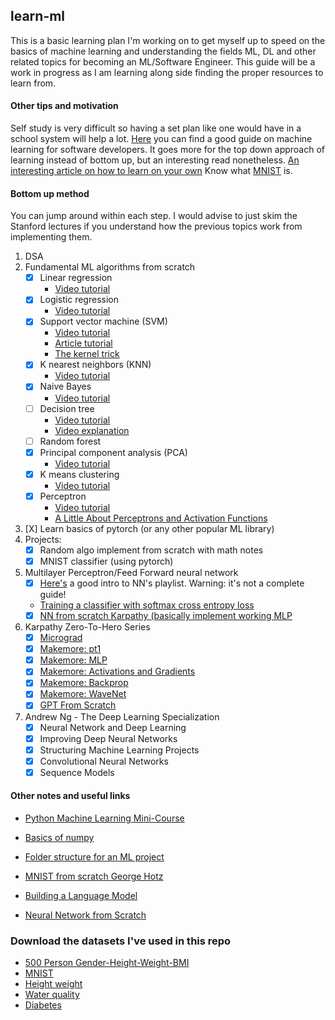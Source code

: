 ## learn-ml
This is a basic learning plan I'm working on to get myself up to speed on the basics of machine learning and
understanding the fields ML, DL and other related topics for becoming an ML/Software Engineer. This
guide will be a work in progress as I am learning along side finding the proper resources to learn
from.

#### Other tips and motivation
Self study is very difficult so having a set plan like one would have in a school system will help a lot.
[Here](https://machinelearningmastery.com/machine-learning-for-programmers/) you can find a good guide on
machine learning for software developers. It goes more for the top down approach of learning instead of
bottom up, but an interesting read nonetheless.
[An interesting article on how to learn on your own](https://metacademy.org/roadmaps/rgrosse/learn_on_your_own)
Know what [MNIST](https://en.wikipedia.org/wiki/MNIST_database) is.

#### Bottom up method
You can jump around within each step. I would advise to just skim the Stanford lectures if you understand
how the previous topics work from implementing them.
1. DSA
2. Fundamental ML algorithms from scratch
    - [X] Linear regression
        - [Video tutorial](https://www.youtube.com/watch?v=VmbA0pi2cRQ)
    - [X] Logistic regression
        - [Video tutorial](https://www.youtube.com/watch?v=YYEJ_GUguHw)
    - [X] Support vector machine (SVM)
        - [Video tutorial](https://www.youtube.com/watch?v=T9UcK-TxQGw)
        - [Article tutorial](https://towardsdatascience.com/implement-multiclass-svm-from-scratch-in-python-b141e43dc084)
        - [The kernel trick](https://www.youtube.com/watch?v=Q7vT0--5VII)
    - [X] K nearest neighbors (KNN)
        - [Video tutorial](https://www.youtube.com/watch?v=rTEtEy5o3X0)
    - [X] Naive Bayes
        - [Video tutorial](https://www.youtube.com/watch?v=TLInuAorxqE)
    - [ ] Decision tree
        - [Video tutorial](https://www.youtube.com/watch?v=NxEHSAfFlK8&t=5s)
        - [Video explanation](https://www.youtube.com/watch?v=LDRbO9a6XPU)
    - [ ] Random forest
    - [X] Principal component analysis (PCA)
        - [Video tutorial](https://www.youtube.com/watch?v=Rjr62b_h7S4)
    - [X] K means clustering
        - [Video tutorial](https://www.youtube.com/watch?v=6UF5Ysk_2gk)
    - [X] Perceptron
        - [Video tutorial](https://www.youtube.com/watch?v=aOEoxyA4uXU)
        - [A Little About Perceptrons and Activation Functions](https://medium.com/mlearning-ai/a-little-about-perceptrons-and-activation-functions-aed19d672656)
3. [X] Learn basics of pytorch (or any other popular ML library)
4. Projects:
    - [X] Random algo implement from scratch with math notes
    - [X] MNIST classifier (using pytorch)
5. Multilayer Perceptron/Feed Forward neural network
    - [X] [Here's](https://www.youtube.com/playlist?list=PLQVvvaa0QuDcjD5BAw2DxE6OF2tius3V3) a good intro to NN's playlist. Warning: it's not a complete guide!
    - [Training a classifier with softmax cross entropy loss](https://douglasorr.github.io/2021-10-training-objectives/1-xent/article.html#mjx-eqn-eqn%3Aloss)
    - [X] [NN from scratch Karpathy (basically implement working MLP](https://www.youtube.com/playlist?list=PLAqhIrjkxbuWI23v9cThsA9GvCAUhRvKZ)
6. Karpathy Zero-To-Hero Series
    - [X] [Micrograd](https://www.youtube.com/watch?v=VMj-3S1tku0&list=PLAqhIrjkxbuWI23v9cThsA9GvCAUhRvKZ)
    - [X] [Makemore: pt1](https://www.youtube.com/watch?v=PaCmpygFfXo&list=PLAqhIrjkxbuWI23v9cThsA9GvCAUhRvKZ&index=2)
    - [X] [Makemore: MLP](https://www.youtube.com/watch?v=TCH_1BHY58I&list=PLAqhIrjkxbuWI23v9cThsA9GvCAUhRvKZ&index=3)
    - [X] [Makemore: Activations and Gradients](https://www.youtube.com/watch?v=P6sfmUTpUmc&list=PLAqhIrjkxbuWI23v9cThsA9GvCAUhRvKZ&index=4)
    - [X] [Makemore: Backprop](https://www.youtube.com/watch?v=q8SA3rM6ckI&list=PLAqhIrjkxbuWI23v9cThsA9GvCAUhRvKZ&index=5)
    - [X] [Makemore: WaveNet](https://www.youtube.com/watch?v=t3YJ5hKiMQ0&list=PLAqhIrjkxbuWI23v9cThsA9GvCAUhRvKZ&index=6)
    - [X] [GPT From Scratch](https://www.youtube.com/watch?v=kCc8FmEb1nY&list=PLAqhIrjkxbuWI23v9cThsA9GvCAUhRvKZ&index=7)
7. Andrew Ng - The Deep Learning Specialization
    - [X] Neural Network and Deep Learning
    - [X] Improving Deep Neural Networks
    - [X] Structuring Machine Learning Projects
    - [X] Convolutional Neural Networks
    - [X] Sequence Models

#### Other notes and useful links
- [Python Machine Learning Mini-Course](https://machinelearningmastery.com/python-machine-learning-mini-course/)
- [Basics of numpy](https://numpy.org/devdocs/user/absolute_beginners.html)
- [Folder structure for an ML project](https://dev.to/luxacademy/generic-folder-structure-for-your-machine-learning-projects-4coe)

- [MNIST from scratch George Hotz](https://www.youtube.com/watch?v=JRlyw6LO5qo&list=WL&index=1)
- [Building a Language Model](https://medium.com/analytics-vidhya/a-comprehensive-guide-to-build-your-own-language-model-in-python-5141b3917d6d)
- [Neural Network from Scratch](https://medium.com/@waleedmousa975/building-a-neural-network-from-scratch-using-numpy-and-math-libraries-a-step-by-step-tutorial-in-608090c20466)

### Download the datasets I've used in this repo
- [500 Person Gender-Height-Weight-BMI](https://www.kaggle.com/datasets/yersever/500-person-gender-height-weight-bodymassindex)
- [MNIST](https://yann.lecun.com/exdb/mnist/)
- [Height weight](https://www.kaggle.com/code/martandsay/height-weight-regression-classification/input)
- [Water quality](https://www.kaggle.com/datasets/adityakadiwal/water-potability)
- [Diabetes](https://raw.githubusercontent.com/jbrownlee/Datasets/master/pima-indians-diabetes.data.csv)
